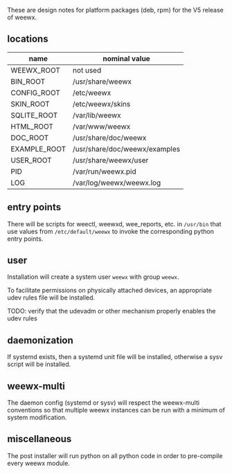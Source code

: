 These are design notes for platform packages (deb, rpm) for the V5 release of weewx.

## locations

| name | nominal value |
|---|---|
|WEEWX_ROOT   | not used |
|BIN_ROOT     | /usr/share/weewx |
|CONFIG_ROOT  | /etc/weewx |
|SKIN_ROOT    | /etc/weewx/skins |
|SQLITE_ROOT  | /var/lib/weewx |
|HTML_ROOT    | /var/www/weewx |
|DOC_ROOT     | /usr/share/doc/weewx |
|EXAMPLE_ROOT | /usr/share/doc/weewx/examples |
|USER_ROOT    | /usr/share/weewx/user |
|PID          | /var/run/weewx.pid |
|LOG          | /var/log/weewx/weewx.log |

## entry points

There will be scripts for weectl, weewxd, wee_reports, etc. in `/usr/bin` that use values from `/etc/default/weewx` to invoke the corresponding python entry points.

## user

Installation will create a system user `weewx` with group `weewx`.

To facilitate permissions on physically attached devices, an appropriate udev rules file will be installed.

TODO: verify that the udevadm or other mechanism properly enables the udev rules

## daemonization

If systemd exists, then a systemd unit file will be installed, otherwise a sysv script will be installed.

## weewx-multi

The daemon config (systemd or sysv) will respect the weewx-multi conventions so that multiple weewx instances can be run with a minimum of system modification.

## miscellaneous

The post installer will run python on all python code in order to pre-compile every weewx module.


